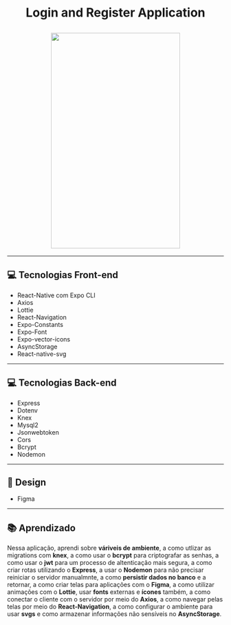 <h1 align='center'>Login and Register Application</h1>

<h2 align='center'>
    <img src='frontend/src/assets/login-and-register-video.gif' width='300' height='500'>
</h2>

---

## 💻 Tecnologias Front-end

- React-Native com Expo CLI
- Axios
- Lottie
- React-Navigation
- Expo-Constants
- Expo-Font
- Expo-vector-icons
- AsyncStorage
- React-native-svg

---

## 💻 Tecnologias Back-end

- Express
- Dotenv
- Knex
- Mysql2
- Jsonwebtoken
- Cors
- Bcrypt
- Nodemon

---

## 🎨 Design

- Figma

---

## 📚 Aprendizado

Nessa aplicação, aprendi sobre **váriveis de ambiente**, a como utlizar as migrations com **knex**, a como usar o **bcrypt** para criptografar as senhas, a como usar o **jwt** para um processo de altenticação mais segura, a como criar rotas utilizando o **Express**, a usar o **Nodemon** para não precisar reiniciar o servidor manualmnte, a como **persistir dados no banco** e a retornar, a como criar telas para aplicações com o **Figma**, a como utilizar animações com o **Lottie**, usar **fonts** externas e **ícones** também, a como conectar o cliente com o servidor por meio do **Axios**, a como navegar pelas telas por meio do **React-Navigation**, a como configurar o ambiente para usar **svgs** e como armazenar informações não sensíveis no **AsyncStorage**. 




